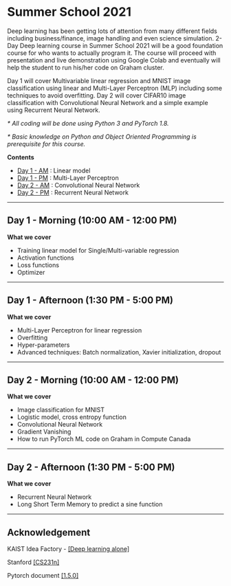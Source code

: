 # Summer School 2021

Deep learning has been getting lots of attention from many different fields including business/finance, image handling and even science simulation. 2-Day Deep learning course in Summer School 2021 will be a good foundation course for who wants to actually program it. The course will proceed with presentation and live demonstration using Google Colab and eventually will help the student to run his/her code on Graham cluster. 

Day 1 will cover Multivariable linear regression and MNIST image classification using linear and Multi-Layer Perceptron (MLP) including some techniques to avoid overfitting. Day 2 will cover CIFAR10 image classification with Convolutional Neural Network and a simple example using Recurrent Neural Network. 

_* All coding will be done using Python 3 and PyTorch 1.8._

_* Basic knowledge on Python and Object Oriented Programming is prerequisite for this course._

**Contents**
* [Day 1 - AM](https://github.com/isaacye/SS2021/tree/main/Day1AM) : Linear model
* [Day 1 - PM](https://github.com/isaacye/SS2021/tree/main/Day1PM) : Multi-Layer Perceptron
* [Day 2 - AM](https://github.com/isaacye/SS2021/tree/main/Day2AM) : Convolutional Neural Network
* [Day 2 - PM](https://github.com/isaacye/SS2021/tree/main/Day2PM) : Recurrent Neural Network

----
## Day 1 - Morning (10:00 AM - 12:00 PM)

**What we cover**
* Training linear model for Single/Multi-variable regression
* Activation functions
* Loss functions
* Optimizer


---
## Day 1 - Afternoon (1:30 PM - 5:00 PM)

**What we cover**
* Multi-Layer Perceptron for linear regression
* Overfitting
* Hyper-parameters
* Advanced techniques: Batch normalization, Xavier initialization, dropout

---
## Day 2 - Morning (10:00 AM - 12:00 PM)

**What we cover**
* Image classification for MNIST
* Logistic model, cross entropy function
* Convolutional Neural Network
* Gradient Vanishing
* How to run PyTorch ML code on Graham in Compute Canada

---
## Day 2 - Afternoon (1:30 PM - 5:00 PM)

**What we cover**
* Recurrent Neural Network
* Long Short Term Memory to predict a sine function

---
## Acknowledgement

KAIST Idea Factory - [[Deep learning alone]](https://github.com/heartcored98/Standalone-DeepLearning)

Stanford [[CS231n]](http://cs231n.stanford.edu/)

Pytorch document [[1.5.0]](https://pytorch.org/docs/stable/index.html)
